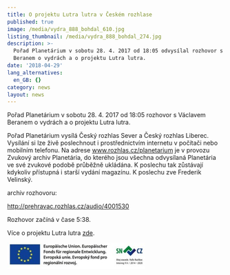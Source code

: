 ```yaml
---
title: O projektu Lutra lutra v Českém rozhlase
published: true
image: /media/vydra_888_bohdal_610.jpg
listing_thumbnail: /media/vydra_888_bohdal_274.jpg
description: >-
  Pořad Planetárium v sobotu 28. 4. 2017 od 18:05 odvysílal rozhovor s Václavem
  Beranem o vydrách a o projektu Lutra lutra.
date: '2018-04-29'
lang_alternatives:
  en_GB: {}
category: news
layout: news
---
```

Pořad Planetárium v sobotu 28. 4. 2017 od 18:05 rozhovor s Václavem Beranem o vydrách a o projektu Lutra lutra.

Pořad Planetárium vysílá Český rozhlas Sever a Český rozhlas Liberec. Vysílání si lze živě poslechnout i prostřednictvím internetu v počítači nebo mobilním telefonu. Na adrese www.rozhlas.cz/planetarium je v provozu Zvukový archiv Planetária, do kterého jsou všechna odvysílaná Planetária ve své zvukové podobě průběžně ukládána. K poslechu tak zůstávají kdykoliv přístupná i starší vydání magazínu. K poslechu zve Frederik Velinský.

archiv rozhovoru:

[http://prehravac.rozhlas.cz/audio/4001530
](http://prehravac.rozhlas.cz/audio/4001530)

Rozhovor začíná v čase 5:38.

Více o projektu Lutra lutra [zde](https://www.vydryonline.cz/projekty/projekt-lutra-lutra).

![](/media/spojene-loga_320.jpg)
